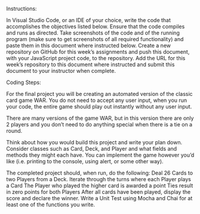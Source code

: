 Instructions:

In Visual Studio Code, or an IDE of your choice, write the code that accomplishes the objectives listed below. Ensure that the code compiles and runs as directed. Take screenshots of the code and of the running program (make sure to get screenshots of all required functionality) and paste them in this document where instructed below. Create a new repository on GitHub for this week’s assignments and push this document, with your JavaScript project code, to the repository. Add the URL for this week’s repository to this document where instructed and submit this document to your instructor when complete.

Coding Steps:

For the final project you will be creating an automated version of the classic card game WAR. You do not need to accept any user input, when you run your code, the entire game should play out instantly without any user input.

There are many versions of the game WAR, but in this version there are only 2 players and you don’t need to do anything special when there is a tie on a round.

Think about how you would build this project and write your plan down. Consider classes such as Card, Deck, and Player and what fields and methods they might each have. You can implement the game however you’d like (i.e. printing to the console, using alert, or some other way).

The completed project should, when run, do the following:
Deal 26 Cards to two Players from a Deck.
Iterate through the turns where each Player plays a Card
The Player who played the higher card is awarded a point
Ties result in zero points for both Players
After all cards have been played, display the score and declare the winner.
Write a Unit Test using Mocha and Chai for at least one of the functions you write.
